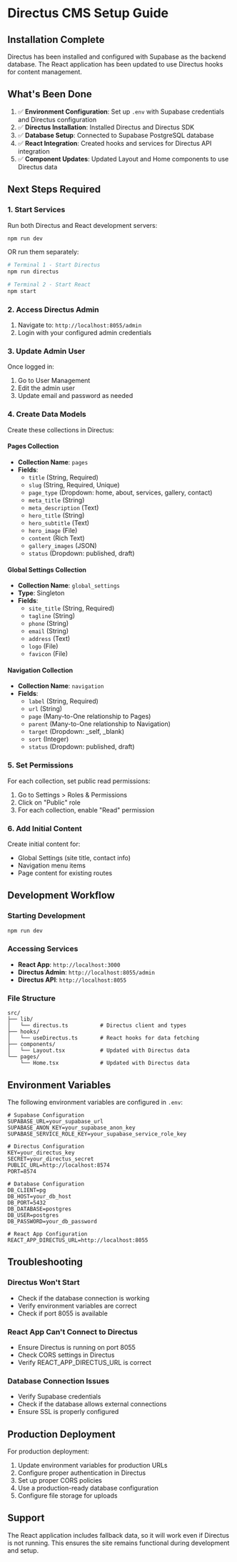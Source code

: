 # Directus CMS Setup Guide

## Installation Complete

Directus has been installed and configured with Supabase as the backend database. The React application has been updated to use Directus hooks for content management.

## What's Been Done

1. ✅ **Environment Configuration**: Set up `.env` with Supabase credentials and Directus configuration
2. ✅ **Directus Installation**: Installed Directus and Directus SDK
3. ✅ **Database Setup**: Connected to Supabase PostgreSQL database
4. ✅ **React Integration**: Created hooks and services for Directus API integration
5. ✅ **Component Updates**: Updated Layout and Home components to use Directus data

## Next Steps Required

### 1. Start Services

Run both Directus and React development servers:

```bash
npm run dev
```

OR run them separately:

```bash
# Terminal 1 - Start Directus
npm run directus

# Terminal 2 - Start React
npm start
```

### 2. Access Directus Admin

1. Navigate to: `http://localhost:8055/admin`
2. Login with your configured admin credentials

### 3. Update Admin User

Once logged in:
1. Go to User Management
2. Edit the admin user
3. Update email and password as needed

### 4. Create Data Models

Create these collections in Directus:

#### Pages Collection
- **Collection Name**: `pages`
- **Fields**:
  - `title` (String, Required)
  - `slug` (String, Required, Unique)
  - `page_type` (Dropdown: home, about, services, gallery, contact)
  - `meta_title` (String)
  - `meta_description` (Text)
  - `hero_title` (String)
  - `hero_subtitle` (Text)
  - `hero_image` (File)
  - `content` (Rich Text)
  - `gallery_images` (JSON)
  - `status` (Dropdown: published, draft)

#### Global Settings Collection
- **Collection Name**: `global_settings`
- **Type**: Singleton
- **Fields**:
  - `site_title` (String, Required)
  - `tagline` (String)
  - `phone` (String)
  - `email` (String)
  - `address` (Text)
  - `logo` (File)
  - `favicon` (File)

#### Navigation Collection
- **Collection Name**: `navigation`
- **Fields**:
  - `label` (String, Required)
  - `url` (String)
  - `page` (Many-to-One relationship to Pages)
  - `parent` (Many-to-One relationship to Navigation)
  - `target` (Dropdown: _self, _blank)
  - `sort` (Integer)
  - `status` (Dropdown: published, draft)

### 5. Set Permissions

For each collection, set public read permissions:
1. Go to Settings > Roles & Permissions
2. Click on "Public" role
3. For each collection, enable "Read" permission

### 6. Add Initial Content

Create initial content for:
- Global Settings (site title, contact info)
- Navigation menu items
- Page content for existing routes

## Development Workflow

### Starting Development
```bash
npm run dev
```

### Accessing Services
- **React App**: `http://localhost:3000`
- **Directus Admin**: `http://localhost:8055/admin`
- **Directus API**: `http://localhost:8055`

### File Structure
```
src/
├── lib/
│   └── directus.ts          # Directus client and types
├── hooks/
│   └── useDirectus.ts       # React hooks for data fetching
├── components/
│   └── Layout.tsx           # Updated with Directus data
└── pages/
    └── Home.tsx             # Updated with Directus data
```

## Environment Variables

The following environment variables are configured in `.env`:

```
# Supabase Configuration
SUPABASE_URL=your_supabase_url
SUPABASE_ANON_KEY=your_supabase_anon_key
SUPABASE_SERVICE_ROLE_KEY=your_supabase_service_role_key

# Directus Configuration
KEY=your_directus_key
SECRET=your_directus_secret
PUBLIC_URL=http://localhost:8574
PORT=8574

# Database Configuration
DB_CLIENT=pg
DB_HOST=your_db_host
DB_PORT=5432
DB_DATABASE=postgres
DB_USER=postgres
DB_PASSWORD=your_db_password

# React App Configuration
REACT_APP_DIRECTUS_URL=http://localhost:8055
```

## Troubleshooting

### Directus Won't Start
- Check if the database connection is working
- Verify environment variables are correct
- Check if port 8055 is available

### React App Can't Connect to Directus
- Ensure Directus is running on port 8055
- Check CORS settings in Directus
- Verify REACT_APP_DIRECTUS_URL is correct

### Database Connection Issues
- Verify Supabase credentials
- Check if the database allows external connections
- Ensure SSL is properly configured

## Production Deployment

For production deployment:
1. Update environment variables for production URLs
2. Configure proper authentication in Directus
3. Set up proper CORS policies
4. Use a production-ready database configuration
5. Configure file storage for uploads

## Support

The React application includes fallback data, so it will work even if Directus is not running. This ensures the site remains functional during development and setup.